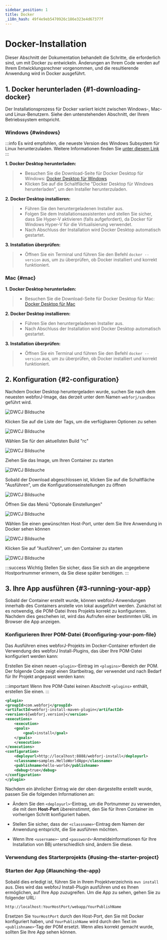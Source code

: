 ```yaml
---
sidebar_position: 1
title: Docker
_i18n_hash: 49f4e9eb5470926c186e323e4d67377f
---
```

# Docker-Installation

Dieser Abschnitt der Dokumentation behandelt die Schritte, die erforderlich sind, um mit Docker zu entwickeln. Änderungen an Ihrem Code werden auf Ihrem Entwicklungsrechner vorgenommen, und die resultierende Anwendung wird in Docker ausgeführt.

## 1. Docker herunterladen {#1-downloading-docker}

Der Installationsprozess für Docker variiert leicht zwischen Windows-, Mac- und Linux-Benutzern. Siehe den untenstehenden Abschnitt, der Ihrem Betriebssystem entspricht.

### Windows {#windows}

:::info
Es wird empfohlen, die neueste Version des Windows Subsystem für Linux herunterzuladen. Weitere Informationen finden Sie [unter diesem Link](https://learn.microsoft.com/en-us/windows/wsl/install)
:::

**1. Docker Desktop herunterladen:**
>- Besuchen Sie die Download-Seite für Docker Desktop für Windows: [Docker Desktop für Windows](https://www.docker.com/products/docker-desktop/)
>- Klicken Sie auf die Schaltfläche "Docker Desktop für Windows herunterladen", um den Installer herunterzuladen.

**2. Docker Desktop installieren:**
>- Führen Sie den heruntergeladenen Installer aus.
>- Folgen Sie dem Installationsassistenten und stellen Sie sicher, dass Sie Hyper-V aktivieren (falls aufgefordert), da Docker für Windows Hyper-V für die Virtualisierung verwendet.
>- Nach Abschluss der Installation wird Docker Desktop automatisch gestartet.

**3. Installation überprüfen:**
>- Öffnen Sie ein Terminal und führen Sie den Befehl `docker --version` aus, um zu überprüfen, ob Docker installiert und korrekt funktioniert.

### Mac {#mac}

**1. Docker Desktop herunterladen:**
>- Besuchen Sie die Download-Seite für Docker Desktop für Mac: [Docker Desktop für Mac](https://www.docker.com/products/docker-desktop/)

**2. Docker Desktop installieren:**
>- Führen Sie den heruntergeladenen Installer aus.
>- Nach Abschluss der Installation wird Docker Desktop automatisch gestartet.

**3. Installation überprüfen:**
>- Öffnen Sie ein Terminal und führen Sie den Befehl `docker --version` aus, um zu überprüfen, ob Docker installiert und korrekt funktioniert.

## 2. Konfiguration {#2-configuration}

Nachdem Docker Desktop heruntergeladen wurde, suchen Sie nach dem neuesten webforJ-Image, das derzeit unter dem Namen `webforj/sandbox` geführt wird.

![DWCJ Bildsuche](/img/bbj-installation/docker/Step_1l.png#rounded-border)

Klicken Sie auf die Liste der Tags, um die verfügbaren Optionen zu sehen

![DWCJ Bildsuche](/img/bbj-installation/docker/Step_2l.png#rounded-border)

Wählen Sie für den aktuellsten Build "rc"

![DWCJ Bildsuche](/img/bbj-installation/docker/Step_3l.png#rounded-border)

Ziehen Sie das Image, um Ihren Container zu starten

![DWCJ Bildsuche](/img/bbj-installation/docker/Step_4l.png#rounded-border)

Sobald der Download abgeschlossen ist, klicken Sie auf die Schaltfläche "Ausführen", um die Konfigurationseinstellungen zu öffnen

![DWCJ Bildsuche](/img/bbj-installation/docker/Step_5l.png#rounded-border)

Öffnen Sie das Menü "Optionale Einstellungen"

![DWCJ Bildsuche](/img/bbj-installation/docker/Step_6l.png#rounded-border)

Wählen Sie einen gewünschten Host-Port, unter dem Sie Ihre Anwendung in Docker sehen können

![DWCJ Bildsuche](/img/bbj-installation/docker/Step_7l.png#rounded-border)

Klicken Sie auf "Ausführen", um den Container zu starten

![DWCJ Bildsuche](/img/bbj-installation/docker/Step_8l.png#rounded-border)

:::success Wichtig
Stellen Sie sicher, dass Sie sich an die angegebene Hostportnummer erinnern, da Sie diese später benötigen.
:::

## 3. Ihre App ausführen {#3-running-your-app}

Sobald der Container erstellt wurde, können webforJ-Anwendungen innerhalb des Containers anstelle von lokal ausgeführt werden. Zunächst ist es notwendig, die POM-Datei Ihres Projekts korrekt zu konfigurieren. Nachdem dies geschehen ist, wird das Aufrufen einer bestimmten URL im Browser die App anzeigen.

### Konfigurieren Ihrer POM-Datei {#configuring-your-pom-file}

Das Ausführen eines webforJ-Projekts im Docker-Container erfordert die Verwendung des webforJ Install-Plugins, das über Ihre POM-Datei konfiguriert werden kann:

Erstellen Sie einen neuen `<plugin>`-Eintrag im `<plugins>`-Bereich der POM. Der folgende Code zeigt einen Startbeitrag, der verwendet und nach Bedarf für Ihr Projekt angepasst werden kann:

:::important
Wenn Ihre POM-Datei keinen Abschnitt `<plugins>` enthält, erstellen Sie einen.
:::

```xml
<plugin>
<groupId>com.webforj</groupId>
<artifactId>webforj-install-maven-plugin</artifactId>
<version>${webforj.version}</version>
<executions>
    <execution>
    <goals>
        <goal>install</goal>
    </goals>
    </execution>
</executions>
<configuration>
    <deployurl>http://localhost:8888/webforj-install</deployurl>
    <classname>samples.HelloWorldApp</classname>
    <publishname>hello-world</publishname>
    <debug>true</debug>
</configuration>
</plugin>
```

Nachdem ein ähnlicher Eintrag wie der oben dargestellte erstellt wurde, passen Sie die folgenden Informationen an:

- Ändern Sie den `<deployurl>`-Eintrag, um die Portnummer zu verwenden, die mit dem **Host-Port** übereinstimmt, den Sie für Ihren Container im vorherigen Schritt konfiguriert haben.

- Stellen Sie sicher, dass der `<classname>`-Eintrag dem Namen der Anwendung entspricht, die Sie ausführen möchten.

- Wenn Ihre `<username>`- und `<password>`-Anmeldeinformationen für Ihre Installation von BBj unterschiedlich sind, ändern Sie diese.

### Verwendung des Starterprojekts {#using-the-starter-project}

<ComponentArchetype
project="bbj-hello-world"
/>

### Starten der App {#launching-the-app}

Sobald dies erledigt ist, führen Sie in Ihrem Projektverzeichnis `mvn install` aus. Dies wird das webforJ Install-Plugin ausführen und es Ihnen ermöglichen, auf Ihre App zuzugreifen. Um die App zu sehen, gehen Sie zu folgender URL:

`http://localhost:YourHostPort/webapp/YourPublishName`

Ersetzen Sie `YourHostPort` durch den Host-Port, den Sie mit Docker konfiguriert haben, und `YourPublishName` wird durch den Text im `<publishname>`-Tag der POM ersetzt. Wenn alles korrekt gemacht wurde, sollten Sie Ihre App sehen können.
